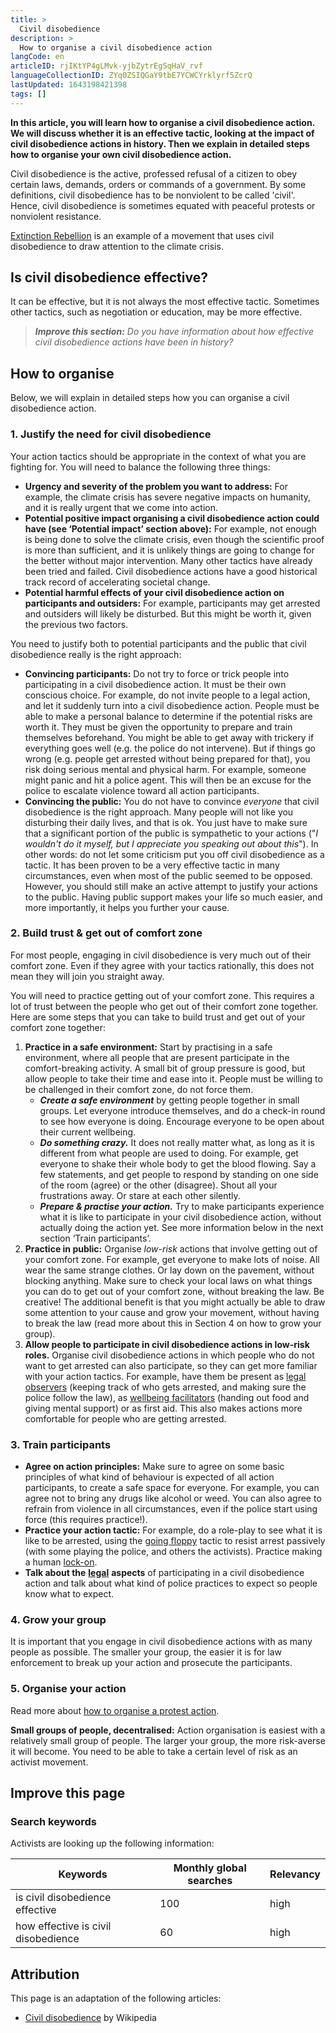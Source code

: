 ```yaml
---
title: >
  Civil disobedience
description: >
  How to organise a civil disobedience action
langCode: en
articleID: rjIKtYP4gLMvk-yjbZytrEgSqHaV_rvf
languageCollectionID: ZYq0ZSIQGaY9tbE7YCWCYrklyrf5ZcrQ
lastUpdated: 1643198421398
tags: []
---
```


**In this article, you will learn how to organise a civil disobedience action. We will discuss whether it is an effective tactic, looking at the impact of civil disobedience actions in history. Then we explain in detailed steps how to organise your own civil disobedience action.**

Civil disobedience is the active, professed refusal of a citizen to obey certain laws, demands, orders or commands of a government. By some definitions, civil disobedience has to be nonviolent to be called 'civil'. Hence, civil disobedience is sometimes equated with peaceful protests or nonviolent resistance.

[Extinction Rebellion](https://rebellion.earth) is an example of a movement that uses civil disobedience to draw attention to the climate crisis.

## Is civil disobedience effective?

It can be effective, but it is not always the most effective tactic. Sometimes other tactics, such as negotiation or education, may be more effective.

> _**Improve this section:** Do you have information about how effective civil disobedience actions have been in history?_

## How to organise

Below, we will explain in detailed steps how you can organise a civil disobedience action.

### 1\. Justify the need for civil disobedience

Your action tactics should be appropriate in the context of what you are fighting for. You will need to balance the following three things:

-   **Urgency and severity of the problem you want to address:** For example, the climate crisis has severe negative impacts on humanity, and it is really urgent that we come into action.
-   **Potential positive impact organising a civil disobedience action could have (see ‘Potential impact’ section above):** For example, not enough is being done to solve the climate crisis, even though the scientific proof is more than sufficient, and it is unlikely things are going to change for the better without major intervention. Many other tactics have already been tried and failed. Civil disobedience actions have a good historical track record of accelerating societal change.
-   **Potential harmful effects of your civil disobedience action on participants and outsiders:** For example, participants may get arrested and outsiders will likely be disturbed. But this might be worth it, given the previous two factors.

You need to justify both to potential participants and the public that civil disobedience really is the right approach:

-   **Convincing participants:** Do not try to force or trick people into participating in a civil disobedience action. It must be their own conscious choice. For example, do not invite people to a legal action, and let it suddenly turn into a civil disobedience action. People must be able to make a personal balance to determine if the potential risks are worth it. They must be given the opportunity to prepare and train themselves beforehand. You might be able to get away with trickery if everything goes well (e.g. the police do not intervene). But if things go wrong (e.g. people get arrested without being prepared for that), you risk doing serious mental and physical harm. For example, someone might panic and hit a police agent. This will then be an excuse for the police to escalate violence toward all action participants.
-   **Convincing the public:** You do not have to convince _everyone_ that civil disobedience is the right approach. Many people will not like you disturbing their daily lives, and that is ok. You just have to make sure that a significant portion of the public is sympathetic to your actions ("_I wouldn't do it myself, but I appreciate you speaking out about this_"). In other words: do not let some criticism put you off civil disobedience as a tactic. It has been proven to be a very effective tactic in many circumstances, even when most of the public seemed to be opposed. However, you should still make an active attempt to justify your actions to the public. Having public support makes your life so much easier, and more importantly, it helps you further your cause.

### 2\. Build trust & get out of comfort zone

For most people, engaging in civil disobedience is very much out of their comfort zone. Even if they agree with your tactics rationally, this does not mean they will join you straight away.

You will need to practice getting out of your comfort zone. This requires a lot of trust between the people who get out of their comfort zone together. Here are some steps that you can take to build trust and get out of your comfort zone together:

1.  **Practice in a safe environment:** Start by practising in a safe environment, where all people that are present participate in the comfort-breaking activity. A small bit of group pressure is good, but allow people to take their time and ease into it. People must be willing to be challenged in their comfort zone, do not force them.
    -   _**Create a safe environment**_ by getting people together in small groups. Let everyone introduce themselves, and do a check-in round to see how everyone is doing. Encourage everyone to be open about their current wellbeing.
    -   _**Do something crazy.**_ It does not really matter what, as long as it is different from what people are used to doing. For example, get everyone to shake their whole body to get the blood flowing. Say a few statements, and get people to respond by standing on one side of the room (agree) or the other (disagree). Shout all your frustrations away. Or stare at each other silently.
    -   _**Prepare & practise your action.**_ Try to make participants experience what it is like to participate in your civil disobedience action, without actually doing the action yet. See more information below in the next section ‘Train participants’.
2.  **Practice in public:** Organise _low-risk_ actions that involve getting out of your comfort zone. For example, get everyone to make lots of noise. All wear the same strange clothes. Or lay down on the pavement, without blocking anything. Make sure to check your local laws on what things you can do to get out of your comfort zone, without breaking the law. Be creative! The additional benefit is that you might actually be able to draw some attention to your cause and grow your movement, without having to break the law (read more about this in Section 4 on how to grow your group).
3.  **Allow people to participate in civil disobedience actions in low-risk roles.** Organise civil disobedience actions in which people who do not want to get arrested can also participate, so they can get more familiar with your action tactics. For example, have them be present as [legal observers](https://en.wikipedia.org/wiki/Legal_observer) (keeping track of who gets arrested, and making sure the police follow the law), as [wellbeing facilitators](/wellbeing) (handing out food and giving mental support) or as first aid. This also makes actions more comfortable for people who are getting arrested.

### 3\. Train participants

-   **Agree on action principles:** Make sure to agree on some basic principles of what kind of behaviour is expected of all action participants, to create a safe space for everyone. For example, you can agree not to bring any drugs like alcohol or weed. You can also agree to refrain from violence in all circumstances, even if the police start using force (this requires practice!).
-   **Practice your action tactic:** For example, do a role-play to see what it is like to be arrested, using the [going floppy](/tactics/going-floppy) tactic to resist arrest passively (with some playing the police, and others the activists). Practice making a human [lock-on](https://en.wikipedia.org/wiki/Lock-on_(protest_tactic)).
-   **Talk about the** [**legal**](/rights) **aspects** of participating in a civil disobedience action and talk about what kind of police practices to expect so people know what to expect.

### 4\. Grow your group

It is important that you engage in civil disobedience actions with as many people as possible. The smaller your group, the easier it is for law enforcement to break up your action and prosecute the participants.

### 5\. Organise your action

Read more about [how to organise a protest action](/organising/action).

**Small groups of people, decentralised:** Action organisation is easiest with a relatively small group of people. The larger your group, the more risk-averse it will become. You need to be able to take a certain level of risk as an activist movement.

## Improve this page

### Search keywords

Activists are looking up the following information:

<div><table><thead><tr><th>Keywords</th><th>Monthly global searches</th><th>Relevancy</th></tr></thead><tbody><tr><td>is civil disobedience effective</td><td>100</td><td>high</td></tr><tr><td>how effective is civil disobedience</td><td>60</td><td>high</td></tr></tbody></table></div>

## Attribution

This page is an adaptation of the following articles:

-   [Civil disobedience](https://en.wikipedia.org/wiki/Civil_disobedience) by Wikipedia